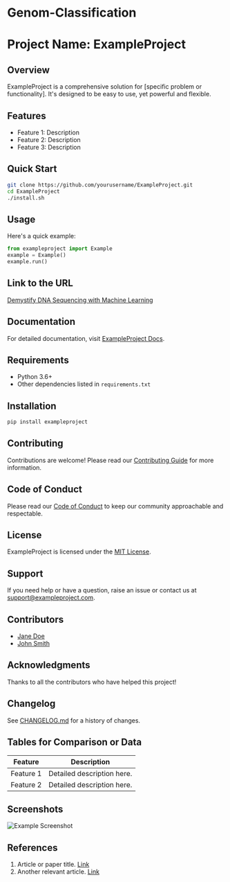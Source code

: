 # Genom-Classification

# Project Name: ExampleProject

## Overview
ExampleProject is a comprehensive solution for [specific problem or functionality]. It's designed to be easy to use, yet powerful and flexible.

## Features
- Feature 1: Description
- Feature 2: Description
- Feature 3: Description

## Quick Start
```bash
git clone https://github.com/yourusername/ExampleProject.git
cd ExampleProject
./install.sh
```

## Usage
Here's a quick example:
```python
from exampleproject import Example
example = Example()
example.run()
```
## Link to the URL
[Demystify DNA Sequencing with Machine Learning](https://www.kaggle.com/code/nageshsingh/demystify-dna-sequencing-with-machine-learning/notebook)

## Documentation
For detailed documentation, visit [ExampleProject Docs](https://exampleproject.com/docs).

## Requirements
- Python 3.6+
- Other dependencies listed in `requirements.txt`

## Installation
```bash
pip install exampleproject
```

## Contributing
Contributions are welcome! Please read our [Contributing Guide](CONTRIBUTING.md) for more information.

## Code of Conduct
Please read our [Code of Conduct](CODE_OF_CONDUCT.md) to keep our community approachable and respectable.

## License
ExampleProject is licensed under the [MIT License](LICENSE).

## Support
If you need help or have a question, raise an issue or contact us at support@exampleproject.com.

## Contributors
- [Jane Doe](https://github.com/janedoe)
- [John Smith](https://github.com/johnsmith)

## Acknowledgments
Thanks to all the contributors who have helped this project!

## Changelog
See [CHANGELOG.md](CHANGELOG.md) for a history of changes.

## Tables for Comparison or Data
| Feature       | Description                |
|---------------|----------------------------|
| Feature 1     | Detailed description here. |
| Feature 2     | Detailed description here. |

## Screenshots
![Example Screenshot](/path/to/screenshot.png)

## References
1. Article or paper title. [Link](http://example.com)
2. Another relevant article. [Link](http://example.com)
